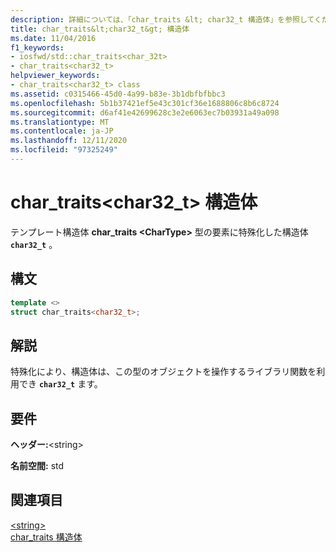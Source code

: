 ```yaml
---
description: 詳細については、「char_traits &lt; char32_t 構造体」を参照してください。 &gt;
title: char_traits&lt;char32_t&gt; 構造体
ms.date: 11/04/2016
f1_keywords:
- iosfwd/std::char_traits<char_32t>
- char_traits<char32_t>
helpviewer_keywords:
- char_traits<char32_t> class
ms.assetid: c0315466-45d0-4a99-b83e-3b1dbfbfbbc3
ms.openlocfilehash: 5b1b37421ef5e43c301cf36e1688806c8b6c8724
ms.sourcegitcommit: d6af41e42699628c3e2e6063ec7b03931a49a098
ms.translationtype: MT
ms.contentlocale: ja-JP
ms.lasthandoff: 12/11/2020
ms.locfileid: "97325249"
---
```

# <a name="char_traitsltchar32_tgt-struct"></a>char_traits&lt;char32_t&gt; 構造体

テンプレート構造体 **char_traits \<CharType>** 型の要素に特殊化した構造体 **`char32_t`** 。

## <a name="syntax"></a>構文

```cpp
template <>
struct char_traits<char32_t>;
```

## <a name="remarks"></a>解説

特殊化により、構造体は、この型のオブジェクトを操作するライブラリ関数を利用でき **`char32_t`** ます。

## <a name="requirements"></a>要件

**ヘッダー:**\<string>

**名前空間:** std

## <a name="see-also"></a>関連項目

[\<string>](../standard-library/string.md)\
[char_traits 構造体](../standard-library/char-traits-struct.md)
